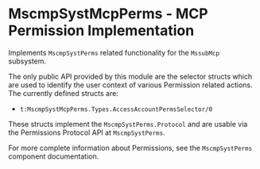 # MscmpSystMcpPerms - MCP Permission Implementation

<!-- MDOC !-->

Implements `MscmpSystPerms` related functionality for the `MssubMcp` subsystem.

The only public API provided by this module are the selector structs which are
used to identify the user context of various Permission related actions.  The
currently defined structs are:

  * `t:MscmpSystMcpPerms.Types.AccessAccountPermsSelector/0`

These structs implement the `MscmpSystPerms.Protocol` and are usable via the
Permissions Protocol API at `MscmpSystPerms`.

For more complete information about Permissions, see the `MscmpSystPerms`
component documentation.
